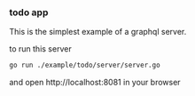 ### todo app

This is the simplest example of a graphql server.

to run this server
```bash
go run ./example/todo/server/server.go
```

and open http://localhost:8081 in your browser
